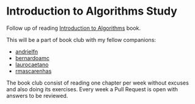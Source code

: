 Introduction to Algorithms Study
================================

Follow up of reading [Introduction to Algorithms](http://www.amazon.com/Introduction-Algorithms-Thomas-H-Cormen/dp/0262033844/) book.

This will be a part of book club with my fellow companions:

* [andrielfn](https://github.com/andrielfn)
* [bernardoamc](https://github.com/bernardoamc)
* [laurocaetano](https://github.com/laurocaetano)
* [rmascarenhas](https://github.com/rmascarenhas)

The book club consist of reading one chapter per week without excuses and also doing its exercises.
Every week a Pull Request is open with answers to be reviewed.
